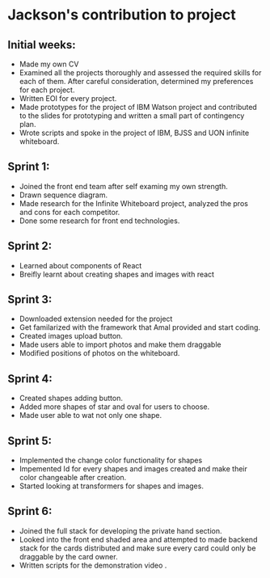# Jackson's contribution to project

## Initial weeks:
- Made my own CV 
- Examined all the projects thoroughly and assessed the required skills for each of them. After careful consideration, determined my preferences for each project.
- Written EOI for every project.
- Made prototypes for the project of IBM Watson project and contributed to the slides for prototyping and written a small part of contingency plan.
- Wrote scripts and spoke in the project of IBM, BJSS and UON infinite whiteboard.

## Sprint 1:
- Joined the front end team after self examing my own strength.
- Drawn sequence diagram.
- Made research for the Infinite Whiteboard project, analyzed the pros and cons for each competitor.
- Done some research for front end technologies.

## Sprint 2:
- Learned about components of React
- Breifly learnt about creating shapes and images with react

## Sprint 3:
- Downloaded extension needed for the project
- Get familarized with the framework that Amal provided and start coding.
- Created images upload button.
- Made users able to import photos and make them draggable
- Modified positions of photos on the whiteboard.

## Sprint 4:
- Created shapes adding button.
- Added more shapes of star and oval for users to choose.
- Made user able to wat not only one shape.

## Sprint 5:
- Implemented the change color functionality for shapes
- Impemented Id for every shapes and images created and make their color changeable after creation.
- Started looking at transformers for shapes and images.

## Sprint 6:
- Joined the full stack for developing the private hand section.
- Looked into the front end shaded area and attempted to made backend stack for the cards distributed and make sure every card could only be draggable by the card owner.
- Written scripts for the demonstration video .